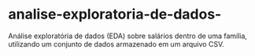 # analise-exploratoria-de-dados-
Análise exploratória de dados (EDA) sobre salários dentro de uma família, utilizando um conjunto de dados armazenado em um arquivo CSV.
